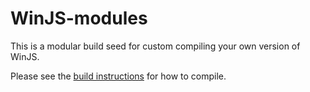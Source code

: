 # WinJS-modules

This is a modular build seed for custom compiling your own version of WinJS.

Please see the [build instructions](https://github.com/winjs/winjs/wiki/How-to-create-a-custom-build-of-WinJS) for how to compile.
